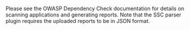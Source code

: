 Please see the OWASP Dependency Check documentation for details on scanning applications and generating reports. Note that the SSC parser plugin requires the uploaded reports to be in JSON format.